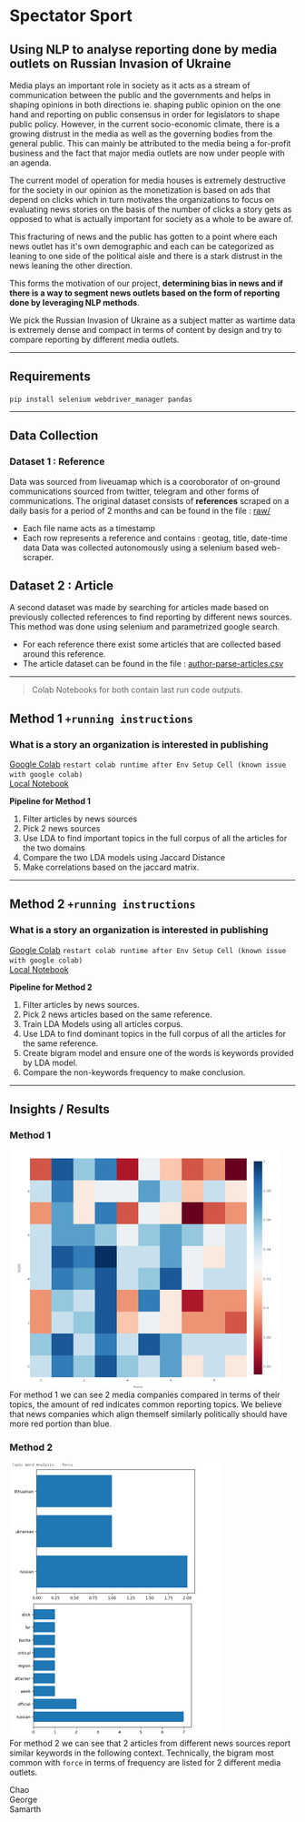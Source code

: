 # Spectator Sport 

## Using NLP to analyse reporting done by media outlets on Russian Invasion of Ukraine 

Media plays an important role in society as it acts as a stream of communication between the public and the governments and helps in shaping opinions in both directions ie. shaping public opinion on the one hand and reporting on public consensus in order for legislators to shape public policy. 
However, in the current socio-economic climate, there is a growing distrust in the media as well as the governing bodies from the general public. This can mainly be attributed to the media being a for-profit business and the fact that major media outlets are now under people with an agenda. 

The current model of operation for media houses is extremely destructive for the society in our opinion as the monetization is based on ads that depend on clicks which in turn motivates the organizations to focus on evaluating news stories on the basis of the number of clicks a story gets as opposed to what is actually important for society as a whole to be aware of. 

This fracturing of news and the public has gotten to a point where each news outlet has it's own demographic and each can be categorized as leaning to one side of the political aisle and there is a stark distrust in the news leaning the other direction. 

This forms the motivation of our project, __determining bias in news and if there is a way to segment news outlets based on the form of reporting done by leveraging NLP methods__. 

We pick the Russian Invasion of Ukraine as a subject matter as wartime data is extremely dense and compact in terms of content by design and try to compare reporting by different media outlets. 

--------


## Requirements 

`pip install selenium webdriver_manager pandas`

--------


## Data Collection 

### Dataset 1 : __Reference__
Data was sourced from liveuamap which is a cooroborator of on-ground communications sourced from twitter, telegram and other forms of communications. 
The original dataset consists of __references__ scraped on a daily basis for a period of 2 months and can be found in the file : [raw/](./data/raw)
- Each file name acts as a timestamp 
- Each row represents a reference and contains : geotag, title, date-time data
Data was collected autonomously using a selenium based web-scraper. 

## Dataset 2 : __Article__
A second dataset was made by searching for articles made based on previously collected references to find reporting by different news sources. 
This method was done using selenium and parametrized google search. 
- For each reference there exist some articles that are collected based around this reference. 
- The article dataset can be found in the file : [author-parse-articles.csv](./data/processed/author-parse-articles.csv)

--------



> Colab Notebooks for both contain last run code outputs. 

## Method 1 `+running instructions`
### What is a story an organization is interested in publishing
[Google Colab](https://colab.research.google.com/drive/1wyZBSNKz_5n1pS3lnufwi87idoRX56VB?usp=sharing) `restart colab runtime after Env Setup Cell (known issue with google colab)` <br/>
[Local Notebook](./notebooks/method_1.ipynb)  

__Pipeline for Method 1__
1. Filter articles by news sources 
2. Pick 2 news sources 
3. Use LDA to find important topics in the full corpus of all the articles for the two domains 
4. Compare the two LDA models using Jaccard Distance
5. Make correlations based on the jaccard matrix. 

--------

## Method 2  `+running instructions`
### What is a story an organization is interested in publishing
[Google Colab](https://colab.research.google.com/drive/1-mBDkKvSh2hWAfc6c2rGtkgyinJ994wk?usp=sharing) `restart colab runtime after Env Setup Cell (known issue with google colab)` <br/>
[Local Notebook](./notebooks/method_2.ipynb)

__Pipeline for Method 2__
1. Filter articles by news sources.
2. Pick 2 news articles based on the same reference.
3. Train LDA Models using all articles corpus. 
3. Use LDA to find dominant topics in the full corpus of all the articles for the same reference.
4. Create bigram model and ensure one of the words is keywords provided by LDA model.
5. Compare the non-keywords frequency to make conclusion.

-------

## Insights / Results 

### Method 1 
![Method 1 output](./assets/m1op.png)<br/>
For method 1 we can see 2 media companies compared in terms of their topics, the amount of red indicates common reporting topics. 
We believe that news companies which align themself similarly politically should have more red portion than blue. 

### Method 2 
![Method 2 output](./assets/m2op.png)<br/>
For method 2 we can see that 2 articles from different news sources report similar keywords in the following context. 
Technically, the bigram most common with `force` in terms of frequency are listed for 2 different media outlets. 






Chao  <br/>
George <br/>
Samarth <br/>


